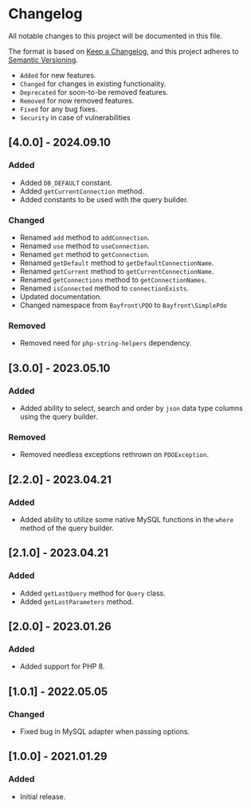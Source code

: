 # Changelog

All notable changes to this project will be documented in this file.

The format is based on [Keep a Changelog](https://keepachangelog.com/en/1.0.0/),
and this project adheres to [Semantic Versioning](https://semver.org/spec/v2.0.0.html).

- `Added` for new features.
- `Changed` for changes in existing functionality.
- `Deprecated` for soon-to-be removed features.
- `Removed` for now removed features.
- `Fixed` for any bug fixes.
- `Security` in case of vulnerabilities

## [4.0.0] - 2024.09.10

### Added

- Added `DB_DEFAULT` constant.
- Added `getCurrentConnection` method.
- Added constants to be used with the query builder.

### Changed

- Renamed `add` method to `addConnection`.
- Renamed `use` method to `useConnection`.
- Renamed `get` method to `getConnection`.
- Renamed `getDefault` method to `getDefaultConnectionName`.
- Renamed `getCurrent` method to `getCurrentConnectionName`.
- Renamed `getConnections` method to `getConnectionNames`.
- Renamed `isConnected` method to `connectionExists`.
- Updated documentation.
- Changed namespace from `Bayfront\PDO` to `Bayfront\SimplePdo`

### Removed

- Removed need for `php-string-helpers` dependency.

## [3.0.0] - 2023.05.10

### Added

- Added ability to select, search and order by `json` data type columns using the query builder.

### Removed

- Removed needless exceptions rethrown on `PDOException`.

## [2.2.0] - 2023.04.21

### Added

- Added ability to utilize some native MySQL functions in the `where` method of the query builder.

## [2.1.0] - 2023.04.21

### Added

- Added `getLastQuery` method for `Query` class.
- Added `getLastParameters` method.

## [2.0.0] - 2023.01.26

### Added

- Added support for PHP 8.

## [1.0.1] - 2022.05.05

### Changed

- Fixed bug in MySQL adapter when passing options.

## [1.0.0] - 2021.01.29

### Added

- Initial release.